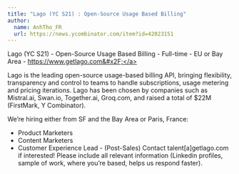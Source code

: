 ```yaml
---
title: "Lago (YC S21) : Open-Source Usage Based Billing"
author:
  name: AnhTho_FR
  url: https://news.ycombinator.com/item?id=42023151
---
```

Lago (YC S21) - Open-Source Usage Based Billing - Full-time - EU or Bay Area - <a href="https:&#x2F;&#x2F;www.getlago.com&#x2F;">https:&#x2F;&#x2F;www.getlago.com&#x2F;</a>

Lago is the leading open-source usage-based billing API, bringing flexibility, transparency and control to teams to handle subscriptions, usage metering and pricing iterations.
Lago has been chosen by companies such as Mistral.ai, Swan.io, Together.ai, Groq.com, and raised a total of $22M (FirstMark, Y Combinator).

We’re hiring either from SF and the Bay Area or Paris, France: 
- Product Marketers
- Content Marketers
- Customer Experience Lead - (Post-Sales)
Contact talent[a]getlago.com if interested! 
Please include all relevant information (Linkedin profiles, sample of work, where you’re based, helps us respond faster).
<JobApplication />
